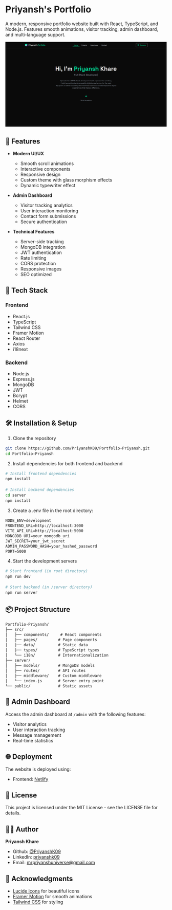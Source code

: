 # Priyansh's Portfolio

A modern, responsive portfolio website built with React, TypeScript, and Node.js. Features smooth animations, visitor tracking, admin dashboard, and multi-language support.

![Portfolio Preview](screenshot.png)

## 🌟 Features

- **Modern UI/UX**
  - Smooth scroll animations
  - Interactive components
  - Responsive design
  - Custom theme with glass morphism effects
  - Dynamic typewriter effect

- **Admin Dashboard**
  - Visitor tracking analytics
  - User interaction monitoring
  - Contact form submissions
  - Secure authentication

- **Technical Features**
  - Server-side tracking
  - MongoDB integration
  - JWT authentication
  - Rate limiting
  - CORS protection
  - Responsive images
  - SEO optimized

## 🚀 Tech Stack

### Frontend
- React.js
- TypeScript
- Tailwind CSS
- Framer Motion
- React Router
- Axios
- i18next

### Backend
- Node.js
- Express.js
- MongoDB
- JWT
- Bcrypt
- Helmet
- CORS

## 🛠️ Installation & Setup

1. Clone the repository
```bash
git clone https://github.com/PriyanshK09/Portfolio-Priyansh.git
cd Portfolio-Priyansh
```

2. Install dependencies for both frontend and backend
```bash
# Install frontend dependencies
npm install

# Install backend dependencies
cd server
npm install
```

3. Create a .env file in the root directory:
```env
NODE_ENV=development
FRONTEND_URL=http://localhost:3000
VITE_API_URL=http://localhost:5000
MONGODB_URI=your_mongodb_uri
JWT_SECRET=your_jwt_secret
ADMIN_PASSWORD_HASH=your_hashed_password
PORT=5000
```

4. Start the development servers
```bash
# Start frontend (in root directory)
npm run dev

# Start backend (in /server directory)
npm run server
```

## 📦 Project Structure

```
Portfolio-Priyansh/
├── src/
│   ├── components/     # React components
│   ├── pages/         # Page components
│   ├── data/          # Static data
│   ├── types/         # TypeScript types
│   └── i18n/          # Internationalization
├── server/
│   ├── models/        # MongoDB models
│   ├── routes/        # API routes
│   ├── middleware/    # Custom middleware
│   └── index.js       # Server entry point
└── public/            # Static assets
```

## 🔐 Admin Dashboard

Access the admin dashboard at `/admin` with the following features:
- Visitor analytics
- User interaction tracking
- Message management
- Real-time statistics

## 🌐 Deployment

The website is deployed using:
- Frontend: [Netlify](https://priyanshk.netlify.app/)

## 📝 License

This project is licensed under the MIT License - see the LICENSE file for details.

## 👨‍💻 Author

**Priyansh Khare**
- Github: [@PriyanshK09](https://github.com/PriyanshK09)
- LinkedIn: [priyanshk09](https://www.linkedin.com/in/priyanshk09/)
- Email: mrpriyanshuniverse@gmail.com

## 🙏 Acknowledgments

- [Lucide Icons](https://lucide.dev/) for beautiful icons
- [Framer Motion](https://www.framer.com/motion/) for smooth animations
- [Tailwind CSS](https://tailwindcss.com/) for styling